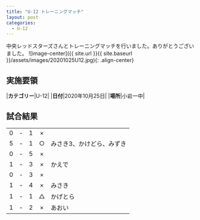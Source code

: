```yaml
---
title: "U-12 トレーニングマッチ"
layout: post
categories:
  - U-12
---
```


中央レッドスターズさんとトレーニングマッチを行いました。ありがとうございました。
![image-center]({{ site.url }}{{ site.baseurl }}/assets/images/20201025U12.jpg){: .align-center}

## 実施要領

|**カテゴリー**|U-12|
|**日付**|2020年10月25日|
|**場所**|小岩一中|

## 試合結果

|    |   |    |         |    |
|:--:|:-:|:--:|:--:|:--------|
|    0| - |   1|×||
|    5| - |   1|○|みさき3、かけどら、みずき|
|    0| - |   5|×||
|    1| - |   3|×|かえで|
|    0| - |   3|×||
|    1| - |   4|×|みさき|
|    1| - |   1|△|かげとら|
|    1| - |   2|×|あおい|
